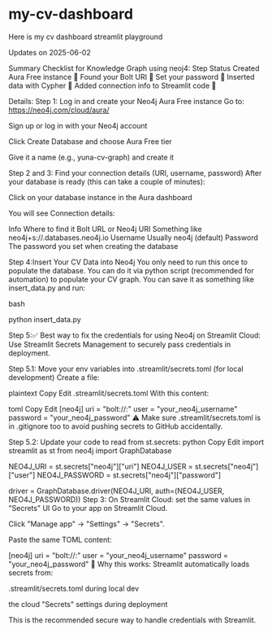 # my-cv-dashboard

Here is my cv dashboard streamlit playground

Updates on 2025-06-02

Summary Checklist for Knowledge Graph using neoj4:
Step	Status
Created Aura Free instance	🔲
Found your Bolt URI	🔲
Set your password	🔲
Inserted data with Cypher	🔲
Added connection info to Streamlit code	🔲


Details:
Step 1: Log in and create your Neo4j Aura Free instance
Go to: https://neo4j.com/cloud/aura/

Sign up or log in with your Neo4j account

Click Create Database and choose Aura Free tier

Give it a name (e.g., yuna-cv-graph) and create it

Step 2 and 3: Find your connection details (URI, username, password)
After your database is ready (this can take a couple of minutes):

Click on your database instance in the Aura dashboard

You will see Connection details:

Info	Where to find it
Bolt URL or Neo4j URI	Something like neo4j+s://<random>.databases.neo4j.io
Username	Usually neo4j (default)
Password	The password you set when creating the database

Step 4:Insert Your CV Data into Neo4j
You only need to run this once to populate the database. You can do it via python script (recommended for automation) to populate your CV graph.
You can save it as something like insert_data.py and run:

bash

python insert_data.py

Step 5:✅ Best way to fix the credentials for using Neo4j on Streamlit Cloud:
Use Streamlit Secrets Management to securely pass credentials in deployment.

Step 5.1: Move your env variables into .streamlit/secrets.toml (for local development)
Create a file:

plaintext
Copy
Edit
.streamlit/secrets.toml
With this content:

toml
Copy
Edit
[neo4j]
uri = "bolt://<host>:<port>"
user = "your_neo4j_username"
password = "your_neo4j_password"
⚠️ Make sure .streamlit/secrets.toml is in .gitignore too to avoid pushing secrets to GitHub accidentally.

Step 5.2: Update your code to read from st.secrets:
python
Copy
Edit
import streamlit as st
from neo4j import GraphDatabase

NEO4J_URI = st.secrets["neo4j"]["uri"]
NEO4J_USER = st.secrets["neo4j"]["user"]
NEO4J_PASSWORD = st.secrets["neo4j"]["password"]

driver = GraphDatabase.driver(NEO4J_URI, auth=(NEO4J_USER, NEO4J_PASSWORD))
Step 3: On Streamlit Cloud: set the same values in "Secrets" UI
Go to your app on Streamlit Cloud.

Click "Manage app" → "Settings" → "Secrets".

Paste the same TOML content:

[neo4j]
uri = "bolt://<host>:<port>"
user = "your_neo4j_username"
password = "your_neo4j_password"
🧠 Why this works:
Streamlit automatically loads secrets from:

.streamlit/secrets.toml during local dev

the cloud "Secrets" settings during deployment

This is the recommended secure way to handle credentials with Streamlit.

